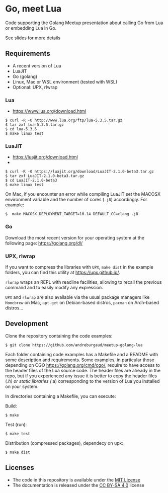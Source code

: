 # Go, meet Lua

Code supporting the Golang Meetup presentation about calling Go from Lua or embedding Lua in Go.

See slides for more details

## Requirements

* A recent version of Lua
* LuaJIT
* Go (golang)
* Linux, Mac or WSL environment (tested with WSL)
* Optional: UPX, rlwrap

### Lua

* https://www.lua.org/download.html

```
$ curl -R -O http://www.lua.org/ftp/lua-5.3.5.tar.gz
$ tar zxf lua-5.3.5.tar.gz
$ cd lua-5.3.5
$ make linux test
```

### LuaJIT

* https://luajit.org/download.html
*

```
$ curl -R -0 https://luajit.org/download/LuaJIT-2.1.0-beta3.tar.gz
$ tar zxf LuaJIT-2.1.0-beta3.tar.gz
$ cd LuaJIT-2.1.0-beta3
$ make linux test
```

On Mac, if you encounter an error while compiling LuaJIT set the MACOSX environment variable and the number of cores (`-j8`) accordingly. For example:

```
$  make MACOSX_DEPLOYMENT_TARGET=10.14 DEFAULT_CC=clang -j8
```

### Go

Download the most recent version for your operating system at the following page: https://golang.org/dl/

### UPX, rlwrap

If you want to compress the libraries with `UPX`, `make dist` in the example folders, you can find this utility at https://upx.github.io/.

`rlwrap` wraps an REPL with readline facilities, allowing to recall the previous command and to easily modify any expression.

`UPX` and `rlwrap` are also available via the usual package managers like `Homebrew` on Mac, `apt-get` on Debian-based distros, `pacman` on Arch-based distros...

## Development

Clone the repository containing the code examples:

```
$ git clone https://github.com/andreburgaud/meetup-golang-lua
```

Each folder containing code examples has a Makefile and a README with some description and requirements. Some examples, in particular those depending on CGO https://golang.org/cmd/cgo/, require to have access to the header files of the Lua source code. The header files are already in the repo, but if you experienced any issue it is better to copy the header files (*.h) or static libraries (*.a) corresponding to the version of Lua you installed on your system.

In directories containing a Makefile, you can execute:

Build:

```
$ make
```

Test (run):

```
$ make test
```

Distribution (compressed packages), dependecy on upx:

```
$ make dist
```

## Licenses

* The code in this repository is available under the [MIT License](LICENSE.md)
* The documentation is released under the [CC BY-SA 4.0](https://creativecommons.org/licenses/by-sa/4.0/) license
